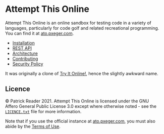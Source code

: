 # Attempt This Online
Attempt This Online is an online sandbox for testing code in a variety of languages, particularly for code golf and
related recreational programming. You can find it at [ato.pxeger.com](https://ato.pxeger.com).

- [Installation](docs/installation.md)
- [REST API](docs/api.md)
- [Architecture](docs/architecture.md)
- [Contributing](docs/contributing.md)
- [Security Policy](docs/security.md)

It was originally a clone of [Try It Online!](https://github.com/TryItOnline/tryitonline), hence the slightly awkward
name.

## Licence
© Patrick Reader 2021. Attempt This Online is licensed under the GNU Affero General Public License 3.0 except where
otherwise noted - see the [`LICENCE.txt`](./LICENCE.txt) file for more information.

Note that if you use the official instance at [ato.pxeger.com](https://ato.pxeger.com), you must also abide by the
[Terms of Use](https://ato.pxeger.com/legal#terms-of-use).
